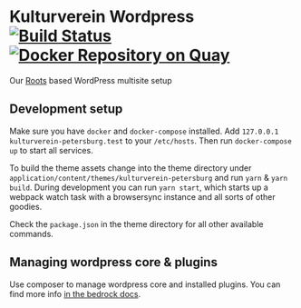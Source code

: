 # Kulturverein Wordpress [![Build Status](https://travis-ci.com/freiraumpetersburg/wordpress.svg?branch=master)](https://travis-ci.com/freiraumpetersburg/wordpress) [![Docker Repository on Quay](https://quay.io/repository/kulturvereinpetersburg/wordpress/status "Docker Repository on Quay")](https://quay.io/repository/kulturvereinpetersburg/wordpress)

Our [Roots](https://roots.io) based WordPress multisite setup

## Development setup

Make sure you have `docker` and `docker-compose` installed. Add `127.0.0.1 kulturverein-petersburg.test` to your `/etc/hosts`. Then run `docker-compose up` to start all services.

To build the theme assets change into the theme directory under `application/content/themes/kulturverein-petersburg` and run `yarn` & `yarn build`. During development you can run `yarn start`, which starts up a webpack watch task with a browsersync instance and all sorts of other goodies.

Check the `package.json` in the theme directory for all other available commands.

## Managing wordpress core & plugins

Use composer to manage wordpress core and installed plugins. You can find more info [in the bedrock docs](https://roots.io/bedrock/docs/composer/).
